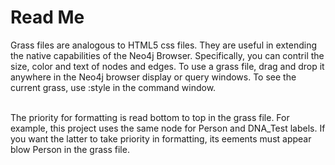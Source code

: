 <h1>Read Me</h1>

Grass files are analogous to HTML5 css files. They are useful in extending the native capabilities of the Neo4j Browser. Specifically, you can contril the size, color and text of nodes and edges. To use a grass file, drag and drop it anywhere in the Neo4j browser display or query windows. To see the current grass, use :style in the command window.<br><br>

The priority for formatting is read bottom to top in the grass file. For example, this project uses the same node for Person and DNA_Test labels. If you want the latter to take priority in formatting, its eements must appear blow Person in the grass file. <br><br>

